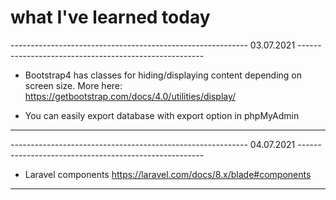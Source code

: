 # what I've learned today

----------------------------------------------------------- 03.07.2021 ------------------------------------------------------

* Bootstrap4 has classes for hiding/displaying content depending on screen size.
More here: https://getbootstrap.com/docs/4.0/utilities/display/

* You can easily export database with export option in phpMyAdmin

--------------------------------------------------------------------------------------------------------------------------------------------------

----------------------------------------------------------- 04.07.2021 ------------------------------------------------------

* Laravel components https://laravel.com/docs/8.x/blade#components

--------------------------------------------------------------------------------------------------------------------------------------------------
